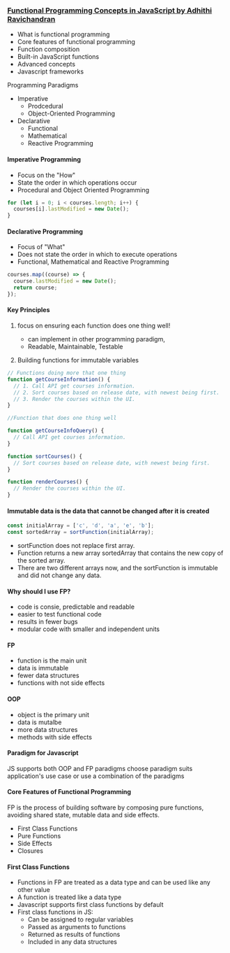 ### [Functional Programming Concepts in JavaScript by Adhithi Ravichandran](https://app.pluralsight.com/library/courses/javascript-functional-programming-concepts/table-of-contents)

- What is functional programming
- Core features of functional programming
- Function composition
- Built-in JavaScript functions
- Advanced concepts
- Javascript frameworks

Programming Paradigms

- Imperative
  - Prodcedural
  - Object-Oriented Programming
- Declarative
  - Functional
  - Mathematical
  - Reactive Programming

#### Imperative Programming

- Focus on the "How"
- State the order in which operations occur
- Procedural and Object Oriented Programming

```js
for (let i = 0; i < courses.length; i++) {
  courses[i].lastModified = new Date();
}
```

#### Declarative Programming

- Focus of "What"
- Does not state the order in which to execute operations
- Functional, Mathematical and Reactive Programming

```js
courses.map((course) => {
  course.lastModified = new Date();
  return course;
});
```

#### Key Principles

1. focus on ensuring each function does one thing well!

   - can implement in other programming paradigm,
   - Readable, Maintainable, Testable

2. Building functions for immutable variables

```js
// Functions doing more that one thing
function getCourseInformation() {
  // 1. Call API get courses information.
  // 2. Sort courses based on release date, with newest being first.
  // 3. Render the courses within the UI.
}
```

```js
//Function that does one thing well

function getCourseInfoQuery() {
  // Call API get courses information.
}

function sortCourses() {
  // Sort courses based on release date, with newest being first.
}

function renderCourses() {
  // Render the courses within the UI.
}
```

#### Immutable data is the data that cannot be changed after it is created

```js
const initialArray = ['c', 'd', 'a', 'e', 'b'];
const sortedArray = sortFunction(initialArray);
```

- sortFunction does not replace first array.
- Function returns a new array sortedArray that contains the new copy of the sorted array.
- There are two different arrays now, and the sortFunction is immutable and did not change any data.

#### Why should I use FP?

- code is consie, predictable and readable
- easier to test functional code
- results in fewer bugs
- modular code with smaller and independent units

#### FP

- function is the main unit
- data is immutable
- fewer data structures
- functions with not side effects

#### OOP

- object is the primary unit
- data is mutalbe
- more data structures
- methods with side effects

#### Paradigm for Javascript

JS supports both OOP and FP paradigms
choose paradigm suits application's use case or
use a combination of the paradigms

#### Core Features of Functional Programming

FP is the process of building software by composing pure functions,
avoiding shared state, mutable data and side effects.

- First Class Functions
- Pure Functions
- Side Effects
- Closures

#### First Class Functions

- Functions in FP are treated as a data type and can be used like any other value
- A function is treated like a data type
- Javascript supports first class functions by default
- First class functions in JS:
  - Can be assigned to regular variables
  - Passed as arguments to functions
  - Returned as results of functions
  - Included in any data structures
